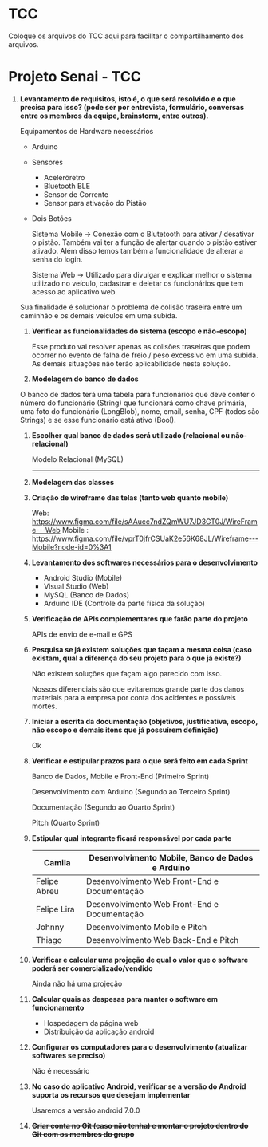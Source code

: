 # TCC
Coloque os arquivos do TCC aqui para facilitar o compartilhamento dos arquivos.
# Projeto Senai - TCC

1. **Levantamento de requisitos, isto é, o que será resolvido e o que precisa para isso? (pode ser por entrevista, formulário, conversas entre os membros da equipe, brainstorm, entre outros).**
    
    Equipamentos de Hardware necessários 
    
    - Arduíno
    - Sensores
        - Acelerôretro
        - Bluetooth BLE
        - Sensor de Corrente
        - Sensor para ativação do Pistão
    - Dois Botões
        
        
        Sistema Mobile → Conexão com o Blutetooth para ativar / desativar o pistão. Também vai ter a função de alertar quando o pistão estiver ativado. Além disso temos também a funcionalidade de alterar a senha do login. 
        
        Sistema Web → Utilizado para divulgar e explicar melhor o sistema utilizado no veículo, cadastrar e deletar os funcionários que tem acesso ao aplicativo web.
        
    
    Sua finalidade é solucionar o problema de colisão traseira entre um caminhão e os demais veículos em uma subida. 
    
    1. **Verificar as funcionalidades do sistema (escopo e não-escopo)**
        
        Esse produto vai resolver apenas as colisões traseiras que podem ocorrer no evento de falha de freio / peso excessivo em uma subida. As demais situações não terão aplicabilidade nesta solução.
        
    
    1. **Modelagem do banco de dados**
    
    O banco de dados terá uma tabela para funcionários que deve conter o número do funcionário (String) que funcionará como chave primária, uma foto do funcionário (LongBlob), nome, email, senha, CPF (todos são Strings) e se esse funcionário está ativo (Bool).
    
    1. **Escolher qual banco de dados será utilizado (relacional ou não-relacional)**
        
        Modelo Relacional (MySQL)
        ****
        
    2. **Modelagem das classes**
    
    1. **Criação de wireframe das telas (tanto web quanto mobile)**
        
        Web: https://www.figma.com/file/sAAucc7ndZQmWU7JD3GT0J/WireFrame---Web
        Mobile : https://www.figma.com/file/vprT0jfrCSUaK2e56K68JL/Wireframe---Mobile?node-id=0%3A1
    
    1. **Levantamento dos softwares necessários para o desenvolvimento**
    
        - Android Studio (Mobile)
        - Visual Studio (Web)
        - MySQL (Banco de Dados)
        - Arduíno IDE (Controle da parte física da solução)
    
    1. **Verificação de APIs complementares que farão parte do projeto**
        
        APIs de envio de e-mail e GPS
        
    1. **Pesquisa se já existem soluções que façam a mesma coisa (caso existam, qual a diferença do seu projeto para o que já existe?)**
        
        Não existem soluções que façam algo parecido com isso.
        
        Nossos diferenciais são que evitaremos grande parte dos danos materiais para a empresa por conta dos acidentes e possíveis mortes. 
        
    2. **Iniciar a escrita da documentação (objetivos, justificativa, escopo, não escopo e demais itens que já possuírem definição)**
    
        Ok
    
    1. **Verificar e estipular prazos para o que será feito em cada Sprint**
        
        Banco de Dados, Mobile e Front-End (Primeiro Sprint) 
                
        Desenvolvimento com Arduíno (Segundo ao Terceiro Sprint) 
        
        Documentação (Segundo ao Quarto Sprint) 
        
        Pitch (Quarto Sprint)
        
    2. **Estipular qual integrante ficará responsável por cada parte**
        
        
        | Camila | Desenvolvimento Mobile, Banco de Dados e Arduíno  |
        | --- | --- |
        | Felipe Abreu | Desenvolvimento Web Front-End  e Documentação |
        | Felipe Lira | Desenvolvimento Web Front-End e Documentação |
        | Johnny | Desenvolvimento Mobile e Pitch  |
        | Thiago  | Desenvolvimento Web Back-End e Pitch |
        
    3. **Verificar e calcular uma projeção de qual o valor que o software poderá ser comercializado/vendido**
    
        Ainda não há uma projeção
    
    1. **Calcular quais as despesas para manter o software em funcionamento**
        - Hospedagem da página web
        - Distribuição da aplicação android
        
    2. **Configurar os computadores para o desenvolvimento (atualizar softwares se preciso)**
    
        Não é necessário
    
    1. **No caso do aplicativo Android, verificar se a versão do Android suporta os recursos que desejam implementar**
    
        Usaremos a versão android 7.0.0
    
    1. **~~Criar conta no Git (caso não tenha) e montar o projeto dentro do Git com os membros do grupo~~**
